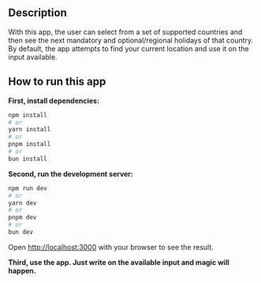 ## Description

With this app, the user can select from a set of supported countries and then see the next mandatory and optional/regional holidays of that country.
By default, the app attempts to find your current location and use it on the input available.

## How to run this app

**First, install dependencies:**

```bash
npm install
# or
yarn install
# or
pnpm install
# or
bun install
```

**Second, run the development server:**

```bash
npm run dev
# or
yarn dev
# or
pnpm dev
# or
bun dev
```

Open [http://localhost:3000](http://localhost:3000) with your browser to see the result.

**Third, use the app. Just write on the available input and magic will happen.**